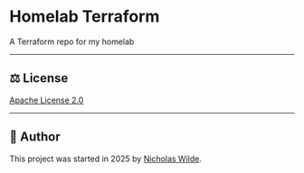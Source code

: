 # Homelab Terraform

A Terraform repo for my homelab

---

## :balance_scale: License

[Apache License 2.0](./LICENSE)

---

## :pencil: Author

This project was started in 2025 by [Nicholas Wilde][2].

[2]: <https://github.com/nicholaswilde/>